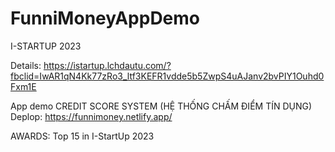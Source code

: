 # FunniMoneyAppDemo

I-STARTUP 2023

Details: https://istartup.lchdautu.com/?fbclid=IwAR1qN4Kk77zRo3_ltf3KEFR1vdde5b5ZwpS4uAJanv2bvPIY1Ouhd0Fxm1E

App demo CREDIT SCORE SYSTEM (HỆ THỐNG CHẤM ĐIỂM TÍN DỤNG)
Deplop: https://funnimoney.netlify.app/

AWARDS: Top 15 in I-StartUp 2023
